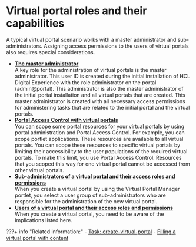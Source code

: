 # Virtual portal roles and their capabilities

A typical virtual portal scenario works with a master administrator and sub-administrators. Assigning access permissions to the users of virtual portals also requires special considerations.


-   **[The master administrator](advppln_roles_mastr_adm.md)**  
A key role for the administration of virtual portals is the master administrator. This user ID is created during the initial installation of HCL Digital Experience with the role administrator on the portal \(admin@portal\). This administrator is also the master administrator of the initial portal installation and all virtual portals that are created. This master administrator is created with all necessary access permissions for administering tasks that are related to the initial portal and the virtual portals.
-   **[Portal Access Control with virtual portals](advppln_roles_pac4vp.md)**  
You can scope some portal resources for your virtual portals by using portal administration and Portal Access Control. For example, you can scope portlet applications. These resources are available to all virtual portals. You can scope these resources to specific virtual portals by limiting their accessibility to the user populations of the required virtual portals. To make this limit, you use Portal Access Control. Resources that you scoped this way for one virtual portal cannot be accessed from other virtual portals.
-   **[Sub-administrators of a virtual portal and their access roles and permissions](advppln_roles_subadm.md)**  
When you create a virtual portal by using the Virtual Portal Manager portlet, you select a user group of sub-administrators who are responsible for the administration of the new virtual portal.
-   **[Users of a virtual portal and their access roles and permissions](advppln_roles_user.md)**  
When you create a virtual portal, you need to be aware of the implications listed here.


???+ info "Related information:"
    - [Task: create-virtual-portal](../../vp_reference/vp_command_ref/portal_cfg_adm_vp/advp_cfgtsk_create.md)
    - [Filling a virtual portal with content](../../adm_vp_task/vp_adm_task/advp_tsk_fill_content.md)

